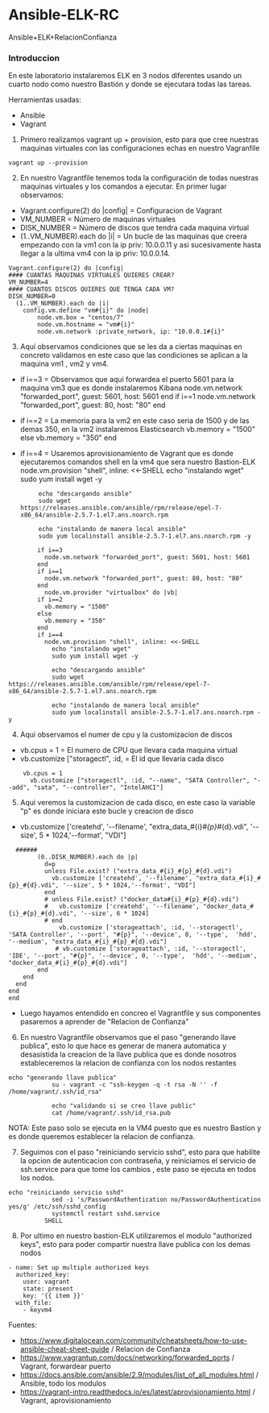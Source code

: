 # Ansible-ELK-RC
Ansible+ELK+RelacionConfianza

### Introduccion

En este laboratorio instalaremos ELK en 3 nodos diferentes usando un cuarto nodo como nuestro Bastión y donde se ejecutara todas las tareas.

Herramientas usadas:

- Ansible 
- Vagrant

1. Primero realizamos vagrant up + provision, esto para que cree nuestras maquinas virtuales con las configuraciones echas en nuestro Vagranfile
```
vagrant up --provision
```
2. En nuestro Vagrantfile tenemos toda la configuración de todas nuestras maquinas virtuales y los comandos a ejecutar. En primer lugar observamos:

- Vagrant.configure(2) do |config| = Configuracion de Vagrant 
- VM_NUMBER = Número de maquinas virtuales
- DISK_NUMBER = Número de discos que tendra cada maquina virtual
-  (1..VM_NUMBER).each do |i| = Un bucle de las maquinas que creera empezando con la vm1 con la ip priv: 10.0.0.11 y asi sucesivamente hasta llegar a la ultima vm4 con la ip priv: 10.0.0.14.
```
Vagrant.configure(2) do |config|
#### CUANTAS MAQUINAS VIRTUALES QUIERES CREAR?
VM_NUMBER=4
#### CUANTOS DISCOS QUIERES QUE TENGA CADA VM?
DISK_NUMBER=0
  (1..VM_NUMBER).each do |i|
    config.vm.define "vm#{i}" do |node|
        node.vm.box = "centos/7"
        node.vm.hostname = "vm#{i}"
        node.vm.network :private_network, ip: "10.0.0.1#{i}"
```
3. Aquí observamos condiciones que se les da a ciertas maquinas en concreto validamos en este caso que las condiciones se aplican a la maquina vm1 , vm2 y vm4.

-  if i==3 = Observamos que aqui forwardea el puerto 5601 para la maquina vm3 que es donde instalaremos Kibana
          node.vm.network "forwarded_port", guest: 5601, host: 5601
        end
        if i==1
          node.vm.network "forwarded_port", guest: 80, host: "80"
        end
-  if i==2 = La memoria para la vm2 en este caso seria de 1500 y de las demas 350, en la vm2 instalaremos Elasticsearch
          vb.memory = "1500"
        else
          vb.memory = "350"
        end
-  if i==4 = Usaremos aprovisionamiento de Vagrant que es donde ejecutaremos comandos shell en la vm4 que sera nuestro Bastion-ELK 
          node.vm.provision "shell", inline: <<-SHELL
            echo "instalando wget"
            sudo yum install wget -y

            echo "descargando ansible"
            sudo wget https://releases.ansible.com/ansible/rpm/release/epel-7-x86_64/ansible-2.5.7-1.el7.ans.noarch.rpm    

            echo "instalando de manera local ansible"
            sudo yum localinstall ansible-2.5.7-1.el7.ans.noarch.rpm -y

```
        if i==3
          node.vm.network "forwarded_port", guest: 5601, host: 5601
        end
        if i==1
          node.vm.network "forwarded_port", guest: 80, host: "80"
        end
          node.vm.provider "virtualbox" do |vb|
        if i==2
          vb.memory = "1500"
        else
          vb.memory = "350"
        end
        if i==4
          node.vm.provision "shell", inline: <<-SHELL
            echo "instalando wget"
            sudo yum install wget -y

            echo "descargando ansible"
            sudo wget https://releases.ansible.com/ansible/rpm/release/epel-7-x86_64/ansible-2.5.7-1.el7.ans.noarch.rpm    

            echo "instalando de manera local ansible"
            sudo yum localinstall ansible-2.5.7-1.el7.ans.noarch.rpm -y
```
4. Aqui observamos el numer de cpu y la customizacion de discos 

- vb.cpus = 1 = El numero de CPU que llevara cada maquina virtual 
- vb.customize ["storagectl", :id, = El id que llevaria cada disco

```
    vb.cpus = 1
      vb.customize ["storagectl", :id, "--name", "SATA Controller", "--add", "sata", "--controller", "IntelAHCI"]
```

5. Aqui veremos la customizacion de cada disco, en este caso la variable "p" es donde iniciara este bucle y creacion de disco

- vb.customize ['createhd', '--filename', "extra_data_#{i}_#{p}_#{d}.vdi", '--size', 5 * 1024,'--format', "VDI"]

```
  ######
        (0..DISK_NUMBER).each do |p|
          d=p
          unless File.exist? ("extra_data_#{i}_#{p}_#{d}.vdi")
            vb.customize ['createhd', '--filename', "extra_data_#{i}_#{p}_#{d}.vdi", '--size', 5 * 1024,'--format', "VDI"]
          end
          # unless File.exist? ("docker_data#{i}_#{p}_#{d}.vdi")
          #   vb.customize ['createhd', '--filename', "docker_data_#{i}_#{p}_#{d}.vdi", '--size', 6 * 1024]
          # end
              vb.customize ['storageattach', :id, '--storagectl', 'SATA Controller', '--port', "#{p}", '--device', 0, '--type',  'hdd', '--medium', "extra_data_#{i}_#{p}_#{d}.vdi"]
             # vb.customize ['storageattach', :id, '--storagectl', 'IDE', '--port', "#{p}", '--device', 0, '--type',  'hdd', '--medium', "docker_data_#{i}_#{p}_#{d}.vdi"]
        end
    end
  end
end
end
```

- Luego hayamos entendido en concreo el Vagrantfile y sus componentes pasaremos a aprender de "Relacion de Confianza"


6. En nuestro Vagrantfile observamos que el paso "generando llave publica", esto lo que hace es generar de manera automatica y desasistida la creacion de la llave publica que es donde nosotros estableceremos la relacion de confianza con los nodos restantes
```
echo "generando llave publica"
            su - vagrant -c "ssh-keygen -q -t rsa -N '' -f /home/vagrant/.ssh/id_rsa"

            echo "validando si se creo llave public"
            cat /home/vagrant/.ssh/id_rsa.pub
```
NOTA: Este paso solo se ejecuta en la VM4 puesto que es nuestro Bastion y es donde queremos establecer la relacion de confianza.

7. Seguimos con el paso "reiniciando servicio sshd", esto para que habilite la opcion de autenticacion con contraseña, y reiniciamos el servicio de ssh.service para que tome los cambios , este paso se ejecuta en todos los nodos.
```
echo "reiniciando servicio sshd"
            sed -i 's/PasswordAuthentication no/PasswordAuthentication yes/g' /etc/ssh/sshd_config
            systemctl restart sshd.service
          SHELL
```
8. Por ultimo en nuestro bastion-ELK utilizaremos el modulo "authorized keys", esto para poder compartir nuestra llave publica con los demas nodos
```
- name: Set up multiple authorized keys
  authorized_key:
    user: vagrant
    state: present
    key: '{{ item }}'
  with_file:
    - keyvm4

```
Fuentes:

- https://www.digitalocean.com/community/cheatsheets/how-to-use-ansible-cheat-sheet-guide  / Relacion de Confianza
- https://www.vagrantup.com/docs/networking/forwarded_ports / Vagrant, forwardear puerto 
- https://docs.ansible.com/ansible/2.9/modules/list_of_all_modules.html / Ansible, todo los modulos
- https://vagrant-intro.readthedocs.io/es/latest/aprovisionamiento.html / Vagrant, aprovisionamiento
